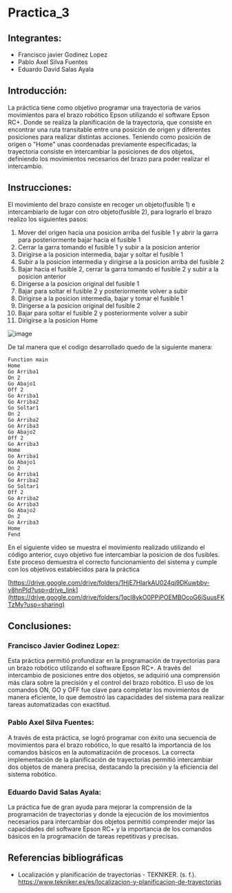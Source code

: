 # Practica_3
## Integrantes:  
- Francisco javier Godinez Lopez
- Pablo Axel Silva Fuentes
- Eduardo David Salas Ayala
## Introducción:  
La práctica tiene como objetivo programar una trayectoria de varios movimientos para el brazo robótico Epson utilizando el software Epson RC+. Donde se realiza la planificación de la trayectoria, que consiste en encontrar una ruta transitable entre una posición de origen y diferentes posiciones para realizar distintas acciones. Teniendo como posición de origen o "Home" unas coordenadas previamente especificadas; la trayectoria consiste en intercambiar la posiciones de dos objetos, definiendo los movimientos necesarios del brazo para poder realizar el intercambio.
## Instrucciones:  

El movimiento del brazo consiste en recoger un objeto(fusible 1) e intercambiarlo de lugar con otro objeto(fusible 2), para lograrlo el brazo realizo los siguientes pasos:
1. Mover del origen hacia una posicion arriba del fusible 1 y abrir la garra para posteriormente bajar hacia el fusible 1
2. Cerrar la garra tomando el fusible 1 y subir a la posicion anterior
4. Dirigirse a la posicion intermedia, bajar y soltar el fusible 1
6. Subir a la posicion intermedia y dirigirse a la posicion arriba del fusible 2
7. Bajar hacia el fusible 2, cerrar la garra tomando el fusible 2 y subir a la posicion anterior
8. Dirigerse a la posicion original del fusible 1
9. Bajar para soltar el fusible 2 y posteriormente volver a subir
10. Dirigirse a la posicion intermedia, bajar y tomar el fusible 1
11. Dirigerse a la posicion original del fusible 2
12. Bajar para soltar el fusible 2 y posteriormente volver a subir
13. Dirigirse a la posicion Home


![image](https://github.com/user-attachments/assets/45941ddc-1fae-4280-8c13-9384bd75e29e)


De tal manera que el codigo desarrollado quedo de la siguiente manera:
```
Function main
Home
Go Arriba1
On 2
Go Abajo1
Off 2
Go Arriba1
Go Arriba2
Go Soltar1
On 2
Go Arriba2
Go Arriba3
Go Abajo2
Off 2
Go Arriba3
Home
Go Arriba1
Go Abajo1
On 2
Go Arriba1
Go Arriba2
Go Soltar1
Off 2
Go Arriba2
Go Arriba3
Go Abajo2
On 2
Go Arriba3
Home
Fend
```

En el siguiente video se muestra el movimiento realizado utilizando el código anterior, cuyo objetivo fue intercambiar la posicion de dos fusibles. Este proceso demuestra el correcto funcionamiento del sistema y cumple con los objetivos establecidos para la práctica

[https://drive.google.com/drive/folders/1HjE7HlarkAU024qj9DKuwbbv-v8hnPId?usp=drive_link](https://drive.google.com/drive/folders/1qcI8ykO0PPjPOEMBOcoG6jSuusFKTzMy?usp=sharing)

## Conclusiones:  
### Francisco Javier Godinez Lopez:
Esta práctica permitió profundizar en la programación de trayectorias para un brazo robótico utilizando el software Epson RC+. A través del intercambio de posiciones entre dos objetos, se adquirió una comprensión más clara sobre la precisión y el control del brazo robótico. El uso de los comandos ON, GO y OFF fue clave para completar los movimientos de manera eficiente, lo que demostró las capacidades del sistema para realizar tareas automatizadas con exactitud.


### Pablo Axel Silva Fuentes: 
A través de esta práctica, se logró programar con éxito una secuencia de movimientos para el brazo robótico, lo que resaltó la importancia de los comandos básicos en la automatización de procesos. La correcta implementación de la planificación de trayectorias permitió intercambiar dos objetos de manera precisa, destacando la precisión y la eficiencia del sistema robótico.

### Eduardo David Salas Ayala: 
La práctica fue de gran ayuda para mejorar la comprensión de la programación de trayectorias y donde la ejecución de los movimientos necesarios para intercambiar dos objetos permitió comprender mejor las capacidades del software Epson RC+ y la importancia de los comandos básicos en la programación de tareas repetitivas y precisas.

## Referencias bibliográficas
- Localización y planificación de trayectorias - TEKNIKER. (s. f.). https://www.tekniker.es/es/localizacion-y-planificacion-de-trayectorias
